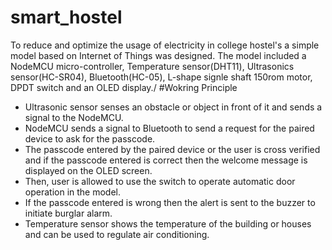 # smart_hostel
To reduce and optimize the usage of electricity in college hostel's a simple model based on Internet of Things was designed. The model included a NodeMCU micro-controller, Temperature sensor(DHT11), Ultrasonics sensor(HC-SR04), Bluetooth(HC-05), L-shape signle shaft 150rom motor, DPDT switch and an OLED display./
#Wokring Principle
- Ultrasonic sensor senses an obstacle or object in front of it and sends a signal to the NodeMCU.
- NodeMCU sends a signal to Bluetooth to send a request for the paired device to ask for the passcode.
- The passcode entered by the paired device or the user is cross verified and if the passcode entered is correct then the welcome message is displayed on the OLED screen.
- Then, user is allowed to use the switch to operate automatic door operation in the model.
- If the passcode entered is wrong then the alert is sent to the buzzer to initiate burglar alarm.
- Temperature sensor shows the temperature of the building or houses and can be used to regulate air conditioning.
